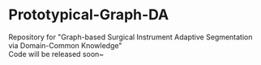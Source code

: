 # Prototypical-Graph-DA
Repository for "Graph-based Surgical Instrument Adaptive Segmentation via Domain-Common Knowledge"  
Code will be released soon~
